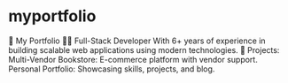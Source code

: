 # myportfolio
🌟 My Portfolio  👨‍💻 Full-Stack Developer With 6+ years of experience in building scalable web applications using modern technologies. 🚀 Projects:      Multi-Vendor Bookstore: E-commerce platform with vendor support.     Personal Portfolio: Showcasing skills, projects, and blog.    
